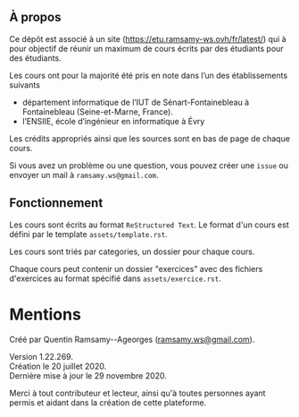 ## À propos

Ce dépôt est associé à un site
(https://etu.ramsamy-ws.ovh/fr/latest/)
qui à pour objectif de réunir un maximum de cours écrits 
par des étudiants pour des étudiants.

Les cours ont pour la majorité été pris en note dans l’un des 
établissements suivants

* département informatique de l’IUT de Sénart-Fontainebleau à 
Fontainebleau (Seine-et-Marne, France).
* l’ENSIIE, école d’ingénieur en informatique à Évry

Les crédits appropriés ainsi que les sources sont en bas 
de page de chaque cours.

Si vous avez un problème ou une question, vous pouvez créer
une `issue` ou envoyer un mail à `ramsamy.ws@gmail.com`.

## Fonctionnement

Les cours sont écrits au format `ReStructured Text`. Le format
d'un cours est défini par le template `assets/template.rst`.

Les cours sont triés par categories, un dossier pour chaque cours.

Chaque cours peut contenir un dossier "exercices" avec des fichiers
d'exercices au format spécifié dans `assets/exercice.rst`.

# Mentions

Créé par Quentin Ramsamy--Ageorges (ramsamy.ws@gmail.com).

Version 1.22.269.
\
Création le 20 juillet 2020.
\
Dernière mise à jour le 29 novembre 2020.

Merci à tout contributeur et lecteur, ainsi qu'à toutes
personnes ayant permis et aidant dans la création de cette plateforme.